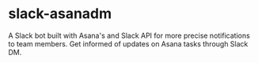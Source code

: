 # slack-asanadm
A Slack bot built with Asana's and Slack API for more precise notifications to team members. Get informed of updates on Asana tasks through Slack DM.
